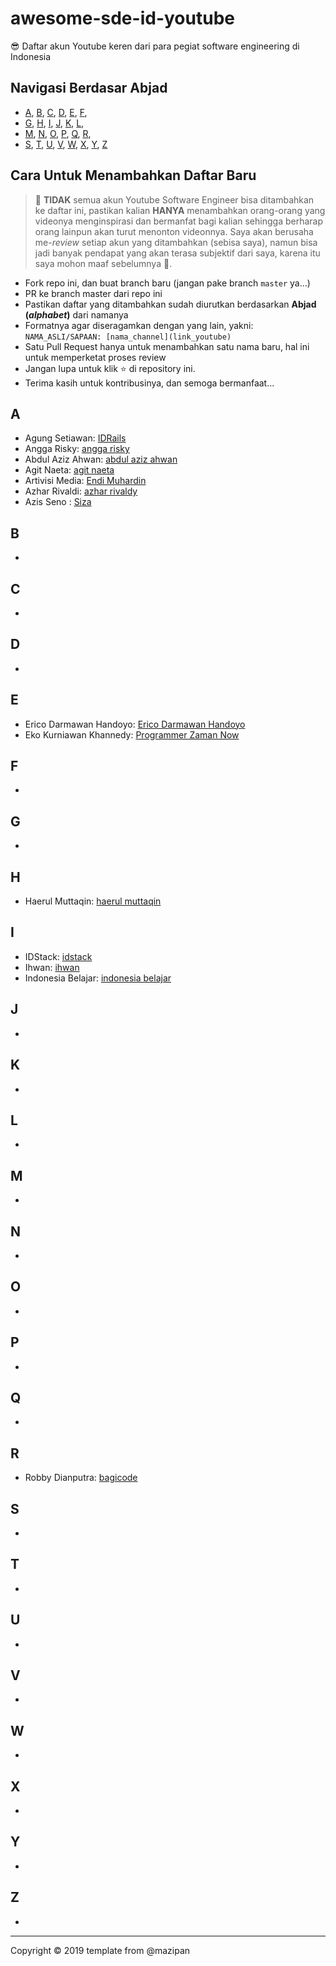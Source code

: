 # awesome-sde-id-youtube

😎 Daftar akun Youtube keren dari para pegiat software engineering di Indonesia

## Navigasi Berdasar Abjad

+ [A](#a), [B](#b), [C](#c), [D](#d), [E](#e), [F](#f),
+ [G](#g), [H](#h), [I](#i), [J](#j), [K](#k), [L](#l),
+ [M](#m), [N](#n), [O](#o), [P](#p), [Q](#q), [R](#r),
+ [S](#s), [T](#t), [U](#u), [V](#v), [W](#w), [X](#x), [Y](#y), [Z](#z)

## Cara Untuk Menambahkan Daftar Baru

> 🚫 **TIDAK** semua akun Youtube Software Engineer bisa ditambahkan ke daftar ini, pastikan kalian **HANYA** menambahkan orang-orang yang videonya menginspirasi dan bermanfat bagi kalian sehingga berharap orang lainpun akan turut menonton videonnya. Saya akan berusaha me-*review* setiap akun yang ditambahkan (sebisa saya), namun bisa jadi banyak pendapat yang akan terasa subjektif dari saya, karena itu saya mohon maaf sebelumnya 🙏.

+ Fork repo ini, dan buat branch baru (jangan pake branch `master` ya...)
+ PR ke branch master dari repo ini
+ Pastikan daftar yang ditambahkan sudah diurutkan berdasarkan **Abjad (*alphabet*)** dari namanya
+ Formatnya agar diseragamkan dengan yang lain, yakni: `NAMA_ASLI/SAPAAN: [nama_channel](link_youtube)`
+ Satu Pull Request hanya untuk menambahkan satu nama baru, hal ini untuk memperketat proses review
+ Jangan lupa untuk klik ⭐️ di repository ini.
+ Terima kasih untuk kontribusinya, dan semoga bermanfaat...

## A

+ Agung Setiawan: [IDRails](https://www.youtube.com/channel/UClYSachcLCPcKdvZw6iE4qw)
+ Angga Risky: [angga risky](https://www.youtube.com/channel/UCG1aEPR4NO2Sd_mmJFimfQQ)
+ Abdul Aziz Ahwan: [abdul aziz ahwan](https://www.youtube.com/channel/UCQUfwiydQHf0u4Gb6uT-hyA)
+ Agit Naeta: [agit naeta](https://www.youtube.com/channel/UC2ZwPrUbjBcAbk9qem810rA)
+ Artivisi Media: [Endi Muhardin](https://www.youtube.com/channel/UC3oNtvY3sETKZU7wEQyePQQ)
+ Azhar Rivaldi: [azhar rivaldy](https://www.youtube.com/channel/UCBXvboJdq9BSqSaZtSZhxyA)
+ Azis Seno : [Siza](https://www.youtube.com/channel/UCMYLawqsQaujS5erEoPsV8w)

## B
+

## C

+

## D

+

## E

+ Erico Darmawan Handoyo: [Erico Darmawan Handoyo](https://www.youtube.com/channel/UC0s92eMIsyR9otmIiY4v8Ww)
+ Eko Kurniawan Khannedy: [Programmer Zaman Now](https://www.youtube.com/channel/UC14ZKB9XsDZbnHVmr4AmUpQ)

## F

+

## G

+

## H

+ Haerul Muttaqin: [haerul muttaqin](https://www.youtube.com/channel/UCFOcbpcqG-f7Ootft8zKWzw/videos)

## I

+ IDStack: [idstack](https://youtube.com/@idstack)
+ Ihwan: [ihwan](https://youtube.com/@ihwan)
+ Indonesia Belajar: [indonesia belajar](https://www.youtube.com/channel/UCQ4Jo2IJeyRGzZBvjaaLzrw)

## J

+ 

## K

+

## L

+

## M

+ 

## N

+ 

## O

+

## P

+


## Q

+

## R

+ Robby Dianputra: [bagicode](https://www.youtube.com/channel/UCoAtRuBwX_I2kFiUoTVgUmQ)

## S

+

## T

+ 

## U

+

## V

+

## W

+

## X
+

## Y

+

## Z

+

----


Copyright © 2019 template from @mazipan
